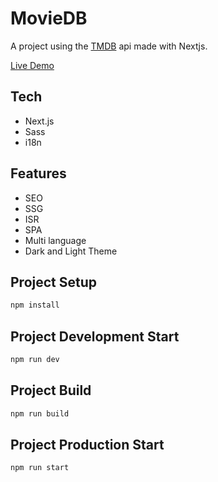 # MovieDB
A project using the [TMDB](https://developers.themoviedb.org/) api made with Nextjs.

[Live Demo](http://movieapp.mfakyol.com)

## Tech
- Next.js
- Sass
- i18n

## Features
- SEO
- SSG
- ISR
- SPA
- Multi language
- Dark and Light Theme


## Project Setup
```sh
npm install
```

## Project Development Start
```sh
npm run dev
```
## Project Build
```sh
npm run build
```
## Project Production Start
```sh
npm run start
```



